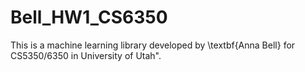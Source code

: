 # Bell_HW1_CS6350
This is a machine learning library developed by \textbf{Anna Bell} for CS5350/6350 in University of Utah". 
